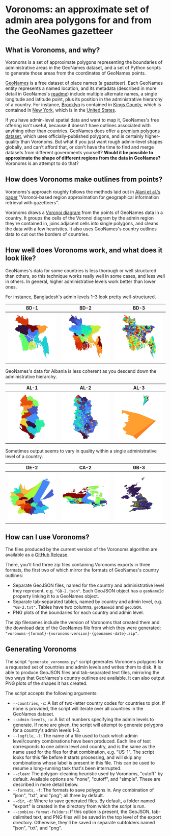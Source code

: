 # Voronoms: an approximate set of admin area polygons for and from the GeoNames gazetteer


## What is Voronoms, and why?

Voronoms is a set of approximate polygons representing the boundaries of administrative areas in the GeoNames dataset, and a set of Python scripts to generate those areas from the coordinates of GeoNames points.

[GeoNames](https://www.geonames.org) is a free dataset of place names (a gazetteer). Each GeoNames entity represents a named location, and its metadata (described in more detail in GeoNames's [readme](http://download.geonames.org/export/dump/readme.txt)) include multiple alternate names, a single longitude and latitude point, plus its position in the administrative hierarchy of a country. For instance, [Brooklyn](https://www.geonames.org/5110302/brooklyn.html) is contained in [Kings County](https://www.geonames.org/6941775/kings-county.html), which is contained in [New York](https://www.geonames.org/5128638/new-york.html), which is in the [United States](https://www.geonames.org/6252001/united-states.html).

If you have admin-level spatial data and want to map it, GeoNames's free offering isn't useful, because it doesn't have outlines associated with anything other than countries. GeoNames does offer a [premium polygons dataset](https://www.geonames.org/products/premium-data-polygons.html), which uses officially-published polygons, and is certainly higher-quality than Voronoms. But what if you just want rough admin-level shapes globally, and can't afford that, or don't have the time to find and merge datasets from different governments yourself? **Would it be possible to approximate the shape of different regions from the data in GeoNames?** Voronoms is an attempt to do that?


## How does Voronoms make outlines from points?

Voronoms's approach roughly follows the methods laid out in [Alani et al.'s paper](https://eprints.soton.ac.uk/255705/1/Alani_IJGIS2001.pdf) "Voronoi-based region approximation for geographical information retrieval with gazetteers".

Voronoms draws a [Voronoi diagram](https://en.wikipedia.org/wiki/Voronoi_diagram) from the points of GeoNames data in a country. It groups the cells of the Voronoi diagram by the admin region they're contained in, joins adjacent cells into single polygons, and cleans the data with a few heuristics. It also uses GeoNames's country outlines data to cut out the borders of countries.


## How well does Voronoms work, and what does it look like?

GeoNames's data for some countries is less thorough or well structured than others, so this technique works really well in some cases, and less well in others. In general, higher administrative levels work better than lower ones.

For instance, Bangladesh's admin levels 1–3 look pretty well-structured.

BD-1 | BD-2 | BD-3
:---:|:---:|:---:
![](img/BD-1-crop-50.png) | ![](img/BD-2-crop-50.png) | ![](img/BD-3-crop-50.png)

GeoNames's data for Albania is less coherent as you descend down the administrative hierarchy.

AL-1 | AL-2 | AL-3
:---:|:---:|:---:
![](img/AL-1-crop-50.png) | ![](img/AL-2-crop-50.png) | ![](img/AL-3-crop-50.png)

Sometimes output seems to vary in quality within a single administrative level of a country.

DE-2 | CA-2 | GB-3
:---:|:---:|:---:
![](img/DE-2-crop-50.png) | ![](img/CA-2-crop-50.png) | ![](img/GB-3-crop-33.png)


## How can I use Voronoms?

The files produced by the current version of the Voronoms algorithm are available as a [GitHub Release](https://github.com/toph-allen/voronoms/releases).

There, you'll find three zip files containing Voronoms exports in three formats, the first two of which mirror the formats of GeoNames's country outlines:
- Separate GeoJSON files, named for the country and administrative level they represent, e.g. `"GB-2.json"`. Each GeoJSON object has a `geoNameId` property linking it to a GeoNames object.
- Separate tab-separated tables, named by country and admin level, e.g. `"GB-2.txt"`. Tables have two columns, `geoNameId` and `geoJSON`.
- PNG plots of the boundaries for each country and admin level.

The zip filenames include the version of Voronoms that created them and the download date of the GeoNames file from which they were generated: `"voronoms-{format}-{voronoms-version}-{geonames-date}.zip"`.

## Generating Voronoms

The script `"generate_voronoms.py"` script generates Voronoms polygons for a requested set of countries and admin levels and writes them to disk. It is able to produce GeoJSON files and tab-separated text files, mirroring the two ways that GeoNames's country outlines are available. It can also output PNG plots of the shapes it has created.

The script accepts the following arguments:

- `--countries`, `-c`: A list of two-letter country codes for countries to plot. If none is provided, the script will iterate over all countries in the GeoNames dataset.
- `--admin-levels`, `-a`: A list of numbers specifying the admin levels to generate. If none are given, the script will attempt to generate polygons for a country's admin levels 1–3.
- `--logfile`, `-l`: The name of a file used to track which admin level/country combinations have been produced. Each line of text corresponds to one admin level and country, and is the same as the name used for the files for that combination, e.g. "US-1". The script looks for this file before it starts processing, and will skip any combinations whose label is present in this file. This can be used to resume a long-running task that's been interrupted.
- `--clean`: The polygon-cleaning heuristic used by Voronoms, "cutoff" by default. Available options are "none", "cutoff", and "simple". These are described in more detail below.
- `--formats`, `-f`: The formats to save polygons in. Any combination of "json", "txt", and "png"; all three by default.
- `--dir`, `-d`: Where to save generated files. By default, a folder named "export" is created in the directory from which the script is run.
- `--combine-format-folders`: If this option is present, the GeoJSON, tab-delimited text, and PNG files will be saved in the top level of the export directory. Otherwise, they'll be saved in separate subfolders named "json", "txt", and "png".


